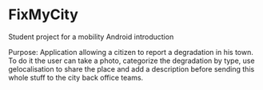 # FixMyCity

Student project for a mobility Android introduction

Purpose: Application allowing a citizen to report a degradation in his town. To do it the user can take a photo, categorize the degradation by type, use gelocalisation to share the place and add a description before sending this whole stuff to the city back office teams.
